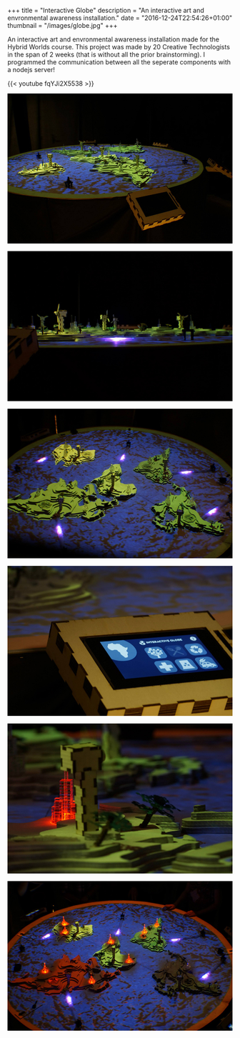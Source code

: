 +++
title = "Interactive Globe"
description = "An interactive art and envronmental awareness installation."
date = "2016-12-24T22:54:26+01:00"
thumbnail = "/images/globe.jpg"
+++

An interactive art and envronmental awareness installation made for the Hybrid Worlds course.
This project was made by 20 Creative Technologists in the span of 2 weeks (that is without all the prior brainstorming).
I programmed the communication between all the seperate components with a nodejs server!

{{< youtube fqYJi2X5538 >}}

![globe1](globe1.jpg)

![globe2](globe2.jpg)

![globe3](globe3.jpg)

![globe4](globe4.jpg)

![globe5](globe5.jpg)

![globe6](globe6.jpg)

